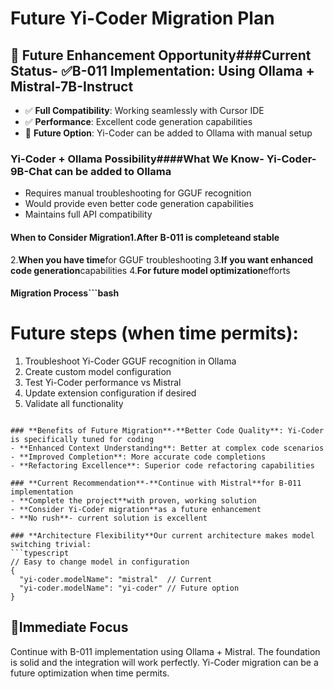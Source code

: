 <!-- CONTEXT_REFERENCE: 400_context-priority-guide.md -->
<!-- MODULE_REFERENCE: 400_migration-upgrade-guide.md -->

# Future Yi-Coder Migration Plan

## 🎯 **Future Enhancement Opportunity**###**Current Status**- ✅**B-011 Implementation**: Using Ollama + Mistral-7B-Instruct
- ✅ **Full Compatibility**: Working seamlessly with Cursor IDE
- ✅ **Performance**: Excellent code generation capabilities
- 🔄 **Future Option**: Yi-Coder can be added to Ollama with manual setup

### **Yi-Coder + Ollama Possibility**####**What We Know**- Yi-Coder-9B-Chat can be added to Ollama
- Requires manual troubleshooting for GGUF recognition
- Would provide even better code generation capabilities
- Maintains full API compatibility

#### **When to Consider Migration**1.**After B-011 is complete**and stable
2.**When you have time**for GGUF troubleshooting
3.**If you want enhanced code generation**capabilities
4.**For future model optimization**efforts

#### **Migration Process**```bash
# Future steps (when time permits):
1. Troubleshoot Yi-Coder GGUF recognition in Ollama
2. Create custom model configuration
3. Test Yi-Coder performance vs Mistral
4. Update extension configuration if desired
5. Validate all functionality
```text

### **Benefits of Future Migration**-**Better Code Quality**: Yi-Coder is specifically tuned for coding
- **Enhanced Context Understanding**: Better at complex code scenarios
- **Improved Completion**: More accurate code completions
- **Refactoring Excellence**: Superior code refactoring capabilities

### **Current Recommendation**-**Continue with Mistral**for B-011 implementation
- **Complete the project**with proven, working solution
- **Consider Yi-Coder migration**as a future enhancement
- **No rush**- current solution is excellent

### **Architecture Flexibility**Our current architecture makes model switching trivial:
```typescript
// Easy to change model in configuration
{
  "yi-coder.modelName": "mistral"  // Current
  "yi-coder.modelName": "yi-coder" // Future option
}
```

## 🚀**Immediate Focus**
Continue with B-011 implementation using Ollama + Mistral. The foundation is solid and the integration will work perfectly. Yi-Coder migration can be a future optimization when time permits. 
